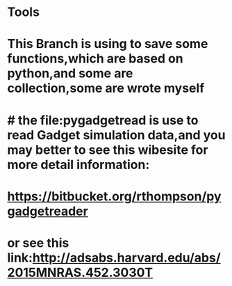 # Tools
# This Branch is using to save some functions,which are based on python,and some are collection,some are wrote myself
# # the file:pygadgetread is use to read Gadget simulation data,and you may better to see this wibesite for more detail information:
# https://bitbucket.org/rthompson/pygadgetreader
# or see this link:http://adsabs.harvard.edu/abs/2015MNRAS.452.3030T

